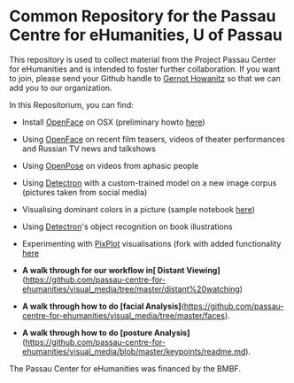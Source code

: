 # Common Repository for the Passau Centre for eHumanities, U of Passau

This repository is used to collect material from the Project Passau Center for eHumanities and is intended to foster further collaboration. If you want to join, please send your Github handle to [Gernot Howanitz](mailto:gernot.howanitz@uni-passau.de) so that we can add you to our organization.

In this Repositorium, you can find:
* Install [OpenFace](https://github.com/TadasBaltrusaitis/OpenFace) on OSX (preliminary howto [here](howtos/install_openface_mac.txt))
* Using [OpenFace](https://github.com/TadasBaltrusaitis/OpenFace) on recent film teasers, videos of theater performances and Russian TV news and talkshows
* Using [OpenPose](https://github.com/CMU-Perceptual-Computing-Lab/openpose) on videos from aphasic people
* Using [Detectron](https://github.com/facebookresearch/Detectron) with a custom-trained model on a new image corpus (pictures taken from social media)
* Visualising dominant colors in a picture (sample notebook [here](colours/ColourRun.ipynb))
* Using [Detectron](https://github.com/facebookresearch/Detectron)'s object recognition on book illustrations
* Experimenting with [PixPlot](https://github.com/YaleDHLab/pix-plot/) visualisations (fork with added functionality [here](https://github.com/passau-centre-for-ehumanities/pix-plot)



* **A walk through for our workflow in[ Distant Viewing]**(https://github.com/passau-centre-for-ehumanities/visual_media/tree/master/distant%20watching)
* **A walk through how to do [facial Analysis]**(https://github.com/passau-centre-for-ehumanities/visual_media/tree/master/faces).
* **A walk through how to do [posture Analysis]**(https://github.com/passau-centre-for-ehumanities/visual_media/blob/master/keypoints/readme.md).

The Passau Center for eHumanities was financed by the BMBF.
